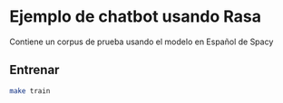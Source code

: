 # Ejemplo de chatbot usando Rasa
Contiene un corpus de prueba usando el modelo en Español de Spacy

## Entrenar
```bash
make train
```
